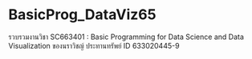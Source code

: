 # BasicProg_DataViz65
รวบรวมงานวิชา SC663401 : Basic Programming for Data Science and Data Visualization ของนราวิชญ์ ประทานทรัพย์ ID 633020445-9
